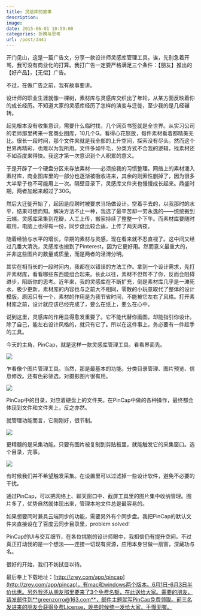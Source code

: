 ```yaml
---
title: 灵感库的故事
description: 
image: 
date: 2015-06-01 10:59:00
categories: 折腾与思考
url: /post/3441
---
```


开门见山，这是一篇广告文，分享一款设计师灵感库管理工具。诶，先别急着开骂，我可没有商业化的打算。我打广告一定要严格满足三个条件：【朋友】推出的【好产品】，【无偿】广告。

不过，在做广告之前，我有故事要讲。

设计师的职业生涯就像一棵树，素材库与灵感库交织出了年轮，从某方面反映着你的成长经历。不知道大家的灵感库经历了怎样的演变与迁徙，至少我的是几经辗转。

起先根本没有收集意识，需要什么临时找，几个网页书签就是全世界。从实习公司的老师那里拷来一套商业图库，10几个G。看得心花怒放，每件素材看着都精美无比。很长一段时间，那个文件夹就是我全部的上升空间，探索没有尽头。然而这个世界再精彩，也难以为我所用。文件多如牛毛，分类方式不合我的逻辑，找素材还不如百度来得快。我这才第一次意识到个人积累的意义。

于是开辟了一个硬盘分区来存放素材——必须按我的习惯整理。网络上的素材涌入素材库，商业图库里的一部分也逐渐被吸收进来，其余的则索性删掉了，因为很多大半辈子也不可能用上一次。隔壁目录下，灵感库文件夹也慢慢成长起来。鼎盛时期，两者加起来超过了30G。

然后大迁徙开始了，起因是应聘时被要求当场做设计。空着手去的，以我那时的水平，结果可想而知。解决方法不止一种，我选了最辛苦却一劳永逸的——统统搬到云端。灵感库采集到花瓣，人工上传，搬家持续了整整一个下午。而素材库要随时取用，电脑上也得有一份，同步盘比较合适，上传了两天两夜。

随着经验与水平的增长，早期的素材与灵感，现在看来就不忍直视了。这中间又经过几番大清洗，灵感库也搬到了Pinterest，因为它更好用。然而意义最重大的，并非这些图片的数量或质量，而是两者的泾渭分明。

其实在相当长的一段时间内，我都在以错误的方法工作。拿到一个设计需求，先打开素材库，看看哪些东西能组合起来。长此以往，素材不但帮不了你，反而会阻碍进步，阻断你的思考。近年来，我的灵感库在不断扩充，倒是素材库几乎是一滩死水，极少更新。素材库的内容也与之前大不相同，零散的小玩意取代了整体的设计模版。原因只有一个，素材的作用是为我节省时间，不能被它左右了风格。打开素材库之前，设计就应该已经完成了，要么在纸上，要么在心中。

说到这里，灵感库的作用显得愈发重要了。它不能代替你画图，却能指引你设计。除了自己，能左右设计风格的，就只有它了。所以在这件事上，务必要有一件趁手的工具。

今天的主角，PinCap，就是这样一款灵感库管理工具。看看界面先。

![](https://storage.fleek-internal.com/0a3a8890-e65e-47ce-93d7-0442b9209d38-bucket/blog/posts/2015-05/05-26/1.png)

乍看像个图片管理工具。当然，那是最基本的功能。分类目录管理、图片预览、信息修改。还有色彩筛选，对摄影图片很有用。

![](https://storage.fleek-internal.com/0a3a8890-e65e-47ce-93d7-0442b9209d38-bucket/blog/posts/2015-05/05-26/2.png)

PinCap中的目录，对应着硬盘上的文件夹。在PinCap中做的各种操作，最终都会体现到文件和文件夹上，反之亦然。

就管理功能而言，它刚刚好，很节制。

![](https://storage.fleek-internal.com/0a3a8890-e65e-47ce-93d7-0442b9209d38-bucket/blog/posts/2015-05/05-26/3.png)

更精髓的是采集功能。只要有图片被复制到剪贴板里，就能触发它的采集窗口。选个目录，完事。

![](https://storage.fleek-internal.com/0a3a8890-e65e-47ce-93d7-0442b9209d38-bucket/blog/posts/2015-05/05-26/4.png)

有时候我们并不希望触发采集。在设置里可以过滤掉一些设计软件，避免不必要的干扰。

通过PinCap，可以把网络上、聊天窗口中、截屏工具里的图片集中收纳管理。图片多了，优势自然就体现出来，管理本地文件总是最容易的。

如果想要同时兼具云端同步的功能，需要另外有个同步盘。我把PinCap的默认文件夹直接设在了百度云同步目录里，problem solved!

PinCap的UI与交互细节，在各位挑剔的设计师眼中，我相信仍有提升空间。不过真正打动我的是一个想法——连接一切现有资源，应用本身甘做一扇窗，深藏功与名。

很好的开始，我们不妨拭目以待。

最后奉上下载地址：[http://zrey.com/app/pincap](http://zrey.com/app/pincap)，有mac和windows两个版本。6月1日-6月3日半价优惠。另外我还从朋友那里要来了3个免费名额，在此送给大家。需要的朋友，请发邮件到**greenzorro@163.com**，邮件主题就写PinCap免费领取。前三名发进来的朋友会获得免费License，晚些时候统一发给大家，手慢无喔。

